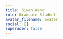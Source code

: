 ```yaml
---
title: Siwen Wang
role: Graduate Student
avatar_filename: avatar
social: []
superuser: false
---
```

